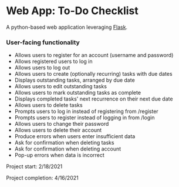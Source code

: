# Web App: To-Do Checklist

A python-based web application leveraging [Flask](https://flask.palletsprojects.com/en/1.1.x/). 

### User-facing functionality
* Allows users to register for an account (username and password)
* Allows registered users to log in
* Allows users to log out
* Allows users to create (optionally recurring) tasks with due dates
* Displays outstanding tasks, arranged by due date
* Allows users to edit outstanding tasks
* Allows users to mark outstanding tasks as complete
* Displays completed tasks' next recurrence on their next due date
* Allows users to delete tasks
* Prompts users to log in instead of registering from /register
* Prompts users to register instead of logging in from /login
* Allows users to change their password
* Allows users to delete their account
* Produce errors when users enter insufficient data
* Ask for confirmation when deleting tasks
* Ask for confirmation when deleting account
* Pop-up errors when data is incorrect


Project start: 2/18/2021

Project completion: 4/16/2021